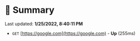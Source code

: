 # 📖 Summary
Last updated: **1/25/2022, 8:40:11 PM**

- `GET` [https://google.com](https://google.com) - **Up** (255ms)
